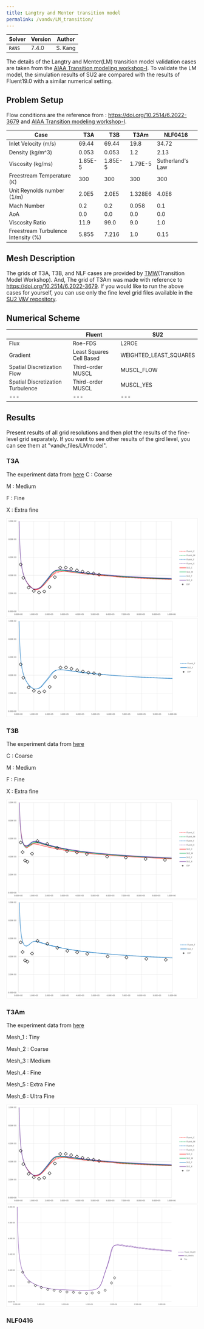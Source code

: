 ```yaml
---
title: Langtry and Menter transition model
permalink: /vandv/LM_transition/
---
```


| Solver | Version | Author |
| --- | --- | --- |
| `RANS` | 7.4.0 | S. Kang |

The details of the Langtry and Menter(LM) transition model validation cases are taken from the [AIAA Transition modeling workshop-I](https://transitionmodeling.larc.nasa.gov).
To validate the LM model, the simulation results of SU2 are compared with the results of Fluent19.0 with a similar numerical setting.

## Problem Setup


Flow conditions are the reference from : https://doi.org/10.2514/6.2022-3679 and [AIAA Transition modeling workshop-I](https://transitionmodeling.larc.nasa.gov).

| Case | T3A | T3B | T3Am | NLF0416|
| --- | --- | --- | --- | --- |
|Inlet Velocity (m/s)| 69.44 | 69.44 | 19.8 | 34.72 |
|Density (kg/m^3) | 0.053 | 0.053 | 1.2 | 2.13 |
|Viscosity (kg/ms) | 1.85E-5 | 1.85E-5 | 1.79E-5 | Sutherland's Law |
|Freestream Temperature (K) | 300 | 300 | 300 | 300 |
|Unit Reynolds number (1/m) | 2.0E5 | 2.0E5 | 1.328E6 | 4.0E6 | 
|Mach Number | 0.2 | 0.2 | 0.058 | 0.1 |
|AoA | 0.0 | 0.0 | 0.0 | 0.0 |
|Viscosity Ratio| 11.9 | 99.0 | 9.0 | 1.0 |
|Freestream Turbulence Intensity (%) | 5.855 | 7.216 | 1.0 | 0.15 |


## Mesh Description

The grids of T3A, T3B, and NLF cases are provided by [TMW](https://transitionmodeling.larc.nasa.gov/workshop_i/)(Transition Model Workshop). And, The grid of T3Am was made with reference to https://doi.org/10.2514/6.2022-3679.
If you would like to run the above cases for yourself, you can use only the fine level grid files available in the [SU2 V&V repository](https://github.com/su2code/VandV/tree/master/rans/flatplate).


## Numerical Scheme 

|  | Fluent | SU2 |
| --- | --- | --- |
| Flux | Roe-FDS | L2ROE |
| Gradient | Least Squares Cell Based | WEIGHTED_LEAST_SQUARES |
| Spatial Discretization Flow | Third-order MUSCL | MUSCL_FLOW |
| Spatial Discretization Turbulence | Third-order MUSCL | MUSCL_YES |
| --- | --- | --- |

## Results

Present results of all grid resolutions and then plot the results of the fine-level grid separately. If you want to see other results of the gird level, you can see them at "vandv_files/LMmodel".

### T3A 
The experiment data from [here](http://web.tecnico.ulisboa.pt/ist12278/Workshop_AVT_313_2D_cases/html_files/Flat_Plate.htm)
C : Coarse

M : Medium

F : Fine

X : Extra fine



<p align="center">
<img src="/vandv_files/LM_model/T3A/All_Cf.png" alt="All result comparsion of Cf distribution on T3A" />
<img src="/vandv_files/LM_model/T3A/Fine_Cf.png" alt="Fine level result comparsion of Cf distribution on T3A" />

### T3B
The experiment data from [here](http://web.tecnico.ulisboa.pt/ist12278/Workshop_AVT_313_2D_cases/html_files/Flat_Plate.htm)

C : Coarse

M : Medium

F : Fine

X : Extra fine


<p align="center">
<img src="/vandv_files/LM_model/T3B/All_Cf.png" alt="All result comparsion of Cf distribution on T3B" />
<img src="/vandv_files/LM_model/T3B/Fine_Cf.png" alt="Fine level result comparsion of Cf distribution on T3B" />


### T3Am
The experiment data from [here](http://web.tecnico.ulisboa.pt/ist12278/Workshop_AVT_313_2D_cases/html_files/Flat_Plate.htm)

Mesh_1 : Tiny

Mesh_2 : Coarse

Mesh_3 : Medium

Mesh_4 : Fine

Mesh_5 : Extra Fine

Mesh_6 : Ultra Fine

<p align="center">
<img src="/vandv_files/LM_model/T3Am/All_Cf.png" alt="All result comparsion of Cf distribution on T3Am" />
<img src="/vandv_files/LM_model/T3Am/Mesh5_Cf.png" alt="Fine level result comparsion of Cf distribution on T3Am" />


### NLF0416

